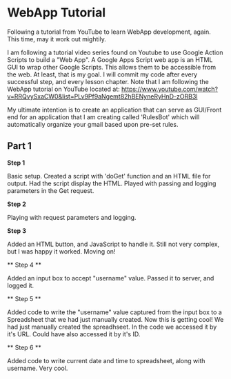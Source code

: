 # WebApp Tutorial

Following a tutorial from YouTube to learn WebApp development, again. This time, may it work out mightily.

I am following a tutorial video series found on Youtube to use Google Action Scripts to build a "Web App". A Google Apps Script web app is an HTML GUI to wrap other Google Scripts. This allows them to be accessible from the web. At least, that is my goal. 
I will commit my code after every successful step, and every lesson chapter. Note that I am following the WebApp tutorial on YouTube located at: https://www.youtube.com/watch?v=RRQvySxaCW0&list=PLv9Pf9aNgemt82hBENyneRyHnD-zORB3l

My ultimate intention is to create an application that can serve as GUI/Front end for an application that I am creating called 'RulesBot' which will automatically organize your gmail based upon pre-set rules.

## Part 1

**Step 1**

Basic setup. Created a script with 'doGet' function and an HTML file for output. Had the script display the HTML. Played with passing and logging parameters in the Get request.

**Step 2**

Playing with request parameters and logging.

**Step 3**

Added an HTML button, and JavaScript to handle it. Still not very complex, but I was happy it worked. Moving on!

** Step 4 **

Added an input box to accept "username" value. Passed it to server, and logged it.

** Step 5 **

Added code to write the "username" value captured from the input box to a Spreadsheet that we had just manually created. Now this is getting cool! We had just manually created the spreadhseet. In the code we accessed it by it's URL. Could have also accessed it by it's ID.

** Step 6 **

Added code to write current date and time to spreadsheet, along with username. Very cool.
